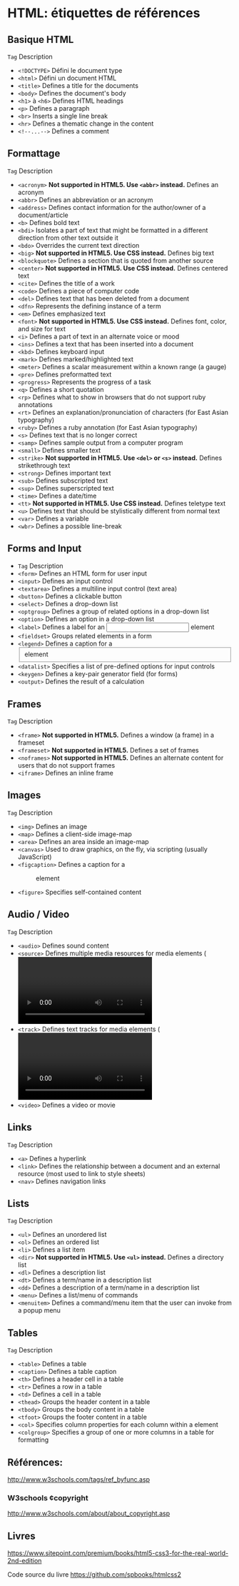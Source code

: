 



# HTML: étiquettes de références

## Basique HTML

```Tag```  Description
* ```<!DOCTYPE>```  Défini le document type
* ```<html>```  Défini un document HTML
* ```<title>```	Defines a title for the documents
* ```<body>```	Defines the document's body
* ```<h1>``` à ```<h6>```	Defines HTML headings
* ```<p>```	Defines a paragraph
* ```<br>```	Inserts a single line break
* ```<hr>```	Defines a thematic change in the content
* ```<!--...-->```	Defines a comment

## Formattage

```Tag```  Description
* ```<acronym>```	**Not supported in HTML5. Use ```<abbr>``` instead.**  Defines an acronym
* ```<abbr>```	Defines an abbreviation or an acronym
* ```<address>```	Defines contact information for the author/owner of a document/article
* ```<b>```	Defines bold text
* ```<bdi>```	Isolates a part of text that might be formatted in a different direction from other text outside it
* ```<bdo>```	Overrides the current text direction
* ```<big>```	**Not supported in HTML5. Use CSS instead.**  Defines big text
* ```<blockquote>```	Defines a section that is quoted from another source
* ```<center>```	**Not supported in HTML5. Use CSS instead.**  Defines centered text
* ```<cite>```	Defines the title of a work
* ```<code>```	Defines a piece of computer code
* ```<del>```	Defines text that has been deleted from a document
* ```<dfn>```	Represents the defining instance of a term
* ```<em>```	Defines emphasized text 
* ```<font>```	**Not supported in HTML5. Use CSS instead.**  Defines font, color, and size for text
* ```<i>```	Defines a part of text in an alternate voice or mood
* ```<ins>```	Defines a text that has been inserted into a document
* ```<kbd>```	Defines keyboard input
* ```<mark>```	Defines marked/highlighted text
* ```<meter>```	Defines a scalar measurement within a known range (a gauge)
* ```<pre>```	Defines preformatted text
* ```<progress>```	Represents the progress of a task
* ```<q>```	Defines a short quotation
* ```<rp>```	Defines what to show in browsers that do not support ruby annotations
* ```<rt>```	Defines an explanation/pronunciation of characters (for East Asian typography)
* ```<ruby>```	Defines a ruby annotation (for East Asian typography)
* ```<s>```	Defines text that is no longer correct
* ```<samp>```	Defines sample output from a computer program
* ```<small>```	Defines smaller text
* ```<strike>```	**Not supported in HTML5. Use ```<del>``` or ```<s>``` instead.**  Defines strikethrough text
* ```<strong>```	Defines important text
* ```<sub>```	Defines subscripted text
* ```<sup>```	Defines superscripted text
* ```<time>```	Defines a date/time
* ```<tt>```	**Not supported in HTML5. Use CSS instead.**  Defines teletype text
* ```<u>```	Defines text that should be stylistically different from normal text
* ```<var>```	Defines a variable
* ```<wbr>```	Defines a possible line-break

## Forms and Input

* ```Tag```	Description
* ```<form>```	Defines an HTML form for user input
* ```<input>```	Defines an input control
* ```<textarea>```	Defines a multiline input control (text area)
* ```<button>```	Defines a clickable button
* ```<select>```	Defines a drop-down list
* ```<optgroup>```	Defines a group of related options in a drop-down list
* ```<option>```	Defines an option in a drop-down list
* ```<label>```	Defines a label for an <input> element
* ```<fieldset>```	Groups related elements in a form
* ```<legend>```	Defines a caption for a <fieldset> element
* ```<datalist>```	Specifies a list of pre-defined options for input controls
* ```<keygen>```	Defines a key-pair generator field (for forms)
* ```<output>```	Defines the result of a calculation

## Frames

```Tag```	Description
* ```<frame>```	**Not supported in HTML5.**  Defines a window (a frame) in a frameset
* ```<frameset>```	**Not supported in HTML5.**  Defines a set of frames
* ```<noframes>```	**Not supported in HTML5.**  Defines an alternate content for users that do not support frames
* ```<iframe>```	Defines an inline frame

## Images

```Tag```	Description
* ```<img>```	Defines an image
* ```<map>```	Defines a client-side image-map
* ```<area>```	Defines an area inside an image-map
* ```<canvas>```	Used to draw graphics, on the fly, via scripting (usually JavaScript)
* ```<figcaption>```	Defines a caption for a <figure> element
* ```<figure>```	Specifies self-contained content


## Audio / Video

```Tag```	Description
* ```<audio>```	Defines sound content
* ```<source>```	Defines multiple media resources for media elements (<video> and <audio>)
* ```<track>```	Defines text tracks for media elements (<video> and <audio>)
* ```<video>```	Defines a video or movie

## Links

```Tag```	Description
* ```<a>```	Defines a hyperlink
* ```<link>```	Defines the relationship between a document and an external resource (most used to link to style sheets)
* ```<nav>```	Defines navigation links

## Lists

```Tag```	Description
* ```<ul>```	Defines an unordered list
* ```<ol>```	Defines an ordered list
* ```<li>```	Defines a list item
* ```<dir>```	**Not supported in HTML5. Use ```<ul>``` instead.**  Defines a directory list
* ```<dl>```	Defines a description list
* ```<dt>```	Defines a term/name in a description list
* ```<dd>```	Defines a description of a term/name in a description list
* ```<menu>```	Defines a list/menu of commands
* ```<menuitem>```	Defines a command/menu item that the user can invoke from a popup menu


## Tables

```Tag```	Description
* ```<table>```	Defines a table
* ```<caption>```	Defines a table caption
* ```<th>```	Defines a header cell in a table
* ```<tr>```	Defines a row in a table
* ```<td>```	Defines a cell in a table
* ```<thead>```	Groups the header content in a table
* ```<tbody>```	Groups the body content in a table
* ```<tfoot>```	Groups the footer content in a table
* ```<col>```	Specifies column properties for each column within a <colgroup> element
* ```<colgroup>```	Specifies a group of one or more columns in a table for formatting



## Références:
http://www.w3schools.com/tags/ref_byfunc.asp
### W3schools ¢copyright
http://www.w3schools.com/about/about_copyright.asp

## Livres
https://www.sitepoint.com/premium/books/html5-css3-for-the-real-world-2nd-edition

Code source du livre
https://github.com/spbooks/htmlcss2
